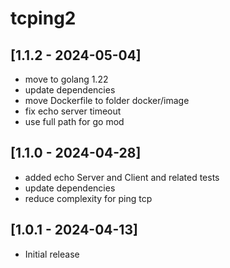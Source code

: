 # tcping2
## [1.1.2 - 2024-05-04]
- move to golang 1.22
- update dependencies
- move Dockerfile to folder docker/image
- fix echo server timeout
- use full path for go mod

## [1.1.0 - 2024-04-28]
- added echo Server and Client and related tests
- update dependencies
- reduce complexity for ping tcp

## [1.0.1 - 2024-04-13]
- Initial release
